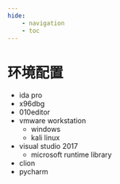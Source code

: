 ```yaml
---
hide:
    - navigation
    - toc
---
```


# 环境配置

- ida pro
- x96dbg
- 010editor
- vmware workstation
    - windows
    - kali linux
- visual studio 2017
    - microsoft runtime library
- clion
- pycharm